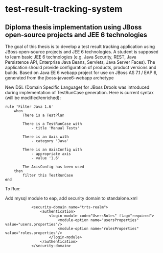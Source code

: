 test-result-tracking-system
===========================

Diploma thesis implementation using JBoss open-source projects and JEE 6 technologies
---------------------------


The goal of this thesis is to develop a test result tracking application using JBoss open-source projects and JEE 6 technologies. A student is supposed to learn basic JEE 6 technologies (e.g. Java Security, REST, Java Persistence API, Enterprise Java Beans, Servlets, Java Server Faces). The application should provide configuration of products, product versions and builds. Based on Java EE 6 webapp project for use on JBoss AS 7.1 / EAP 6, generated from the jboss-javaee6-webapp archetype

New DSL (Domain Specific Language) for JBoss Drools was introduced during implementation of TestRunCase generation. Here is current syntax (will be modified/enriched):

	rule 'Filter Java 1.6'
		when
			There is a TestPlan
		
			There is a TestRunCase with
				- title 'Manual Tests'
		
			There is an Axis with
				- category 'Java'
		
			There is an AxisConfig with
				- appropriate axis
				- value '1.6'
			
			The AxisConfig has been used
		then
			filter this TestRunCase
	end

To Run:

Add mysql module to eap,
add security domain to standalone.xml
	
				<security-domain name="trts-realm">
                    <authentication>
                        <login-module code="UsersRoles" flag="required">
                            <module-option name="usersProperties" value="users.properties"/>
                            <module-option name="rolesProperties" value="roles.properties"/>
                        </login-module>
                    </authentication>
                </security-domain>
                